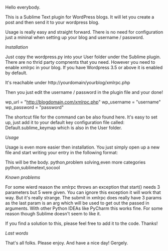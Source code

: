 Hello everybody.

This is a Sublime Text plugin for WordPress blogs. It will let you create a post and then send it to your wordpress blog.

Usage is really easy and straight forward. There is no need for configuration just a mininal when setting up your blog and username / password. 

*Installation*

Just copy the wordpress.py into your User folder under the Sublime plugin. There are no thrid party compnents that you need. However you need to enable xmlrpc in your blog. If you have Wordpress 3.5 or above it is enabled by default. 

It's reachable under http://yourdomain/yourblog/xmlrpc.php

Then you just edit the username / password in the plugin file and your done!

wp_url = "http://blogdomain.com/xmlrpc.php"
wp_username = "username"
wp_password = "password"

The shortcut file for the command can be also found here. It's easy to set up, just add it to your default key configuration file called: Default.sublime_keymap which is also in the User folder.

*Usage*

Usage is even more easier then installation. You just simply open up a new file and start writing your entry in the following format:

<title>This is the Title</title>
<body>This will be the body.</body>
<categories>python,problem solving,even more categories</categories>
<tags>python,sublimetext,socool</tags>

*Known problems*

For some wierd reason the xmlrpc throws an exception that start() needs 3 parameters but 5 were given. You can ignore this exception it will work that way. But it's really strange. The submit in xmlrpc does really have 3 params as the last param is an arg which will be used to get out the passed in arguments. With other Python IDEAs like PyCharm this works fine. For some reason though Sublime doesn't seem to like it. 

If you find a solution to this, please feel free to add it to the code. Thanks!

*Last words*

That's all folks. Please enjoy. And have a nice day!
Gergely.
